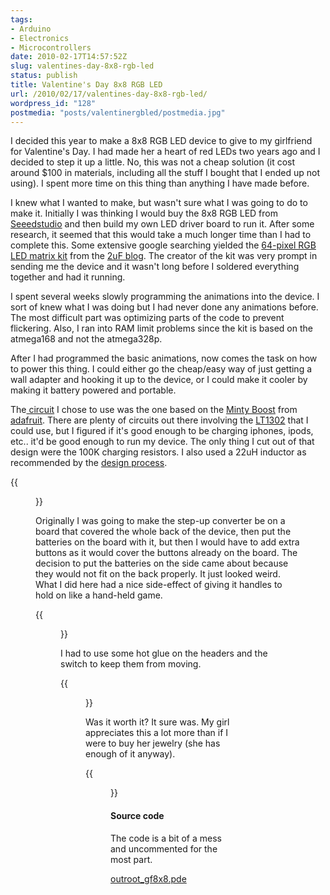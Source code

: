```yaml
---
tags:
- Arduino
- Electronics
- Microcontrollers
date: 2010-02-17T14:57:52Z
slug: valentines-day-8x8-rgb-led
status: publish
title: Valentine's Day 8x8 RGB LED
url: /2010/02/17/valentines-day-8x8-rgb-led/
wordpress_id: "128"
postmedia: "posts/valentinergbled/postmedia.jpg"
---
```


I decided this year to make a 8x8 RGB LED device to give to my girlfriend for Valentine's Day. I had made her a heart of red LEDs two years ago and I decided to step it up a little. No, this was not a cheap solution (it cost around $100 in materials, including all the stuff I bought that I ended up not using). I spent more time on this thing than anything I have made before.
<!--more-->

I knew what I wanted to make, but wasn't sure what I was going to do to make it. Initially I was thinking I would buy the 8x8 RGB LED from [Seeedstudio](http://www.seeedstudio.com/depot/60mm-square-88-led-matrix-super-bright-rgb-p-113.html?cPath=32_20) and then build my own LED driver board to run it. After some research, it seemed that this would take a much longer time than I had to complete this. Some extensive google searching yielded the [64-pixel RGB LED matrix kit](https://shop.spitzenpfeil.org/index.php?main_page=product_info&cPath=3_9&products_id=11) from the [2uF blog](http://blog.spitzenpfeil.org/wordpress/). The creator of the kit was very prompt in sending me the device and it wasn't long before I soldered everything together and had it running.

I spent several weeks slowly programming the animations into the device. I sort of knew what I was doing but I had never done any animations before. The most difficult part was optimizing parts of the code to prevent flickering. Also, I ran into RAM limit problems since the kit is based on the atmega168 and not the atmega328p.

After I had programmed the basic animations, now comes the task on how to power this thing. I could either go the cheap/easy way of just getting a wall adapter and hooking it up to the device, or I could make it cooler by making it battery powered and portable.

The[ circuit](http://www.ladyada.net/images/mintyboost/mintyboostv2sch.png) I chose to use was the one based on the [Minty Boost](http://www.ladyada.net/make/mintyboost/index.html) from [adafruit](http://www.adafruit.com/). There are plenty of circuits out there involving the [LT1302](http://www.linear.com/pc/productDetail.jsp?navId=H0,C1,C1003,C1042,C1031,C1060,P1029) that I could use, but I figured if it's good enough to be charging iphones, ipods, etc.. it'd be good enough to run my device. The only thing I cut out of that design were the 100K charging resistors. I also used a 22uH inductor as recommended by the [design process](http://www.ladyada.net/make/mintyboost/process.html).

{{<figure src="/downloads/wp-content/uploads/2010/02/IMG_0015.jpg" title="Back of device">}}

Originally I was going to make the step-up converter be on a board that covered the whole back of the device, then put the batteries on the board with it, but then I would have to add extra buttons as it would cover the buttons already on the board. The decision to put the batteries on the side came about because they would not fit on the back properly. It just looked weird. What I did here had a nice side-effect of giving it handles to hold on like a hand-held game.

{{<figure src="/downloads/wp-content/uploads/2010/02/IMG_0020.jpg" title="Step-up converter board">}}

I had to use some hot glue on the headers and the switch to keep them from moving.

{{<figure src="/downloads/wp-content/uploads/2010/02/IMG_0019.jpg" title="Bottom of step-up converter">}}

Was it worth it? It sure was. My girl appreciates this a lot more than if I were to buy her jewelry (she has enough of it anyway).

{{<figure src="/downloads/wp-content/uploads/2010/02/IMG_0021.jpg" title="Red heart">}}


#### Source code


The code is a bit of a mess and uncommented for the most part.

[outroot_gf8x8.pde](/downloads/wp-content/uploads/2010/02/outroot_gf8x8.pde)
